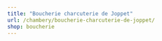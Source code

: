 ```yaml
---
title: "Boucherie charcuterie de Joppet"
url: /chambery/boucherie-charcuterie-de-joppet/
shop: boucherie
---
```

